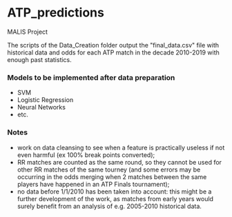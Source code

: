 # ATP_predictions
MALIS Project

The scripts of the Data_Creation folder output the "final_data.csv" file with historical data and odds for each ATP match in the decade 2010-2019 with enough past statistics.

  ### Models to be implemented after data preparation
  - SVM
  - Logistic Regression
  - Neural Networks
  - etc.

### Notes 
- work on data cleansing to see when a feature is practically useless if not even harmful (ex 100% break points converted);
- RR matches are counted as the same round, so they cannot be used for other RR matches of the same tourney (and some errors may be occurring in the odds merging when 2 matches between the same players have happened in an ATP Finals tournament);
- no data before 1/1/2010 has been taken into account: this might be a further development of the work, as matches from early years would surely benefit from an analysis of e.g. 2005-2010 historical data.
  


